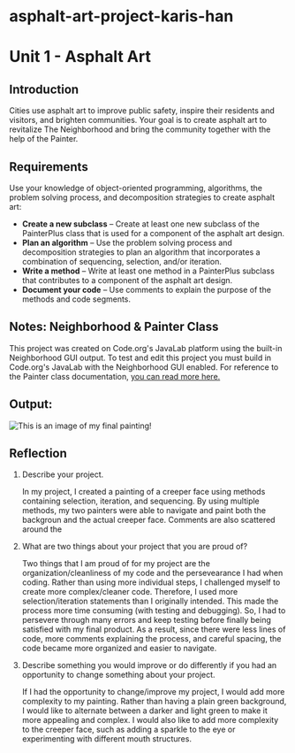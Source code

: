 # asphalt-art-project-karis-han

# Unit 1 - Asphalt Art

## Introduction

Cities use asphalt art to improve public safety, inspire their residents and visitors, and brighten communities. Your goal is to create asphalt art to revitalize The Neighborhood and bring the community together with the help of the Painter.

## Requirements

Use your knowledge of object-oriented programming, algorithms, the problem solving process, and decomposition strategies to create asphalt art:
- **Create a new subclass** – Create at least one new subclass of the PainterPlus class that is used for a component of the asphalt art design.
- **Plan an algorithm** – Use the problem solving process and decomposition strategies to plan an algorithm that incorporates a combination of sequencing, selection, and/or iteration.
- **Write a method** – Write at least one method in a PainterPlus subclass that contributes to a component of the asphalt art design.
- **Document your code** – Use comments to explain the purpose of the methods and code segments.

## Notes: Neighborhood & Painter Class

This project was created on Code.org's JavaLab platform using the built-in Neighborhood GUI output. To test and edit this project you must build in Code.org's JavaLab with the Neighborhood GUI enabled. For reference to the Painter class documentation, [you can read more here.](https://studio.code.org/docs/ide/javalab/classes/Painter)

## Output:

![This is an image of my final painting!](<img width="182" height="182" alt="image" src="https://github.com/user-attachments/assets/241d2045-f402-4ae0-a1da-36c897f569fa" />
)

## Reflection

1. Describe your project.

   In my project, I created a painting of a creeper face using methods containing selection, iteration, and sequencing. By using multiple methods, my two painters were able to navigate and paint both the backgroun and the actual creeper face. Comments are also scattered around the 

2. What are two things about your project that you are proud of?

   Two things that I am proud of for my project are the organization/cleanliness of my code and the persevearance I had when coding. Rather than using more individual steps, I challenged myself to create more complex/cleaner code. Therefore, I used more selection/iteration statements than I originally intended. This made the process more time consuming (with testing and debugging). So, I had to persevere through many errors and keep testing before finally being satisfied with my final product. As a result, since there were less lines of code, more comments explaining the process, and careful spacing, the code became more organized and easier to navigate.

3. Describe something you would improve or do differently if you had an opportunity to change something about your project.

   If I had the opportunity to change/improve my project, I would add more complexity to my painting. Rather than having a plain green background, I would like to alternate between a darker and light green to make it more appealing and complex. I would also like to add more complexity to the creeper face, such as adding a sparkle to the eye or experimenting with different mouth structures.
